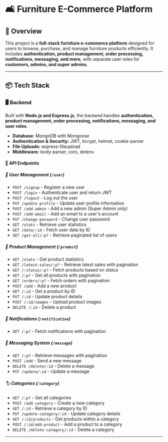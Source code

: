 # 🛋️ Furniture E-Commerce Platform

## 📌 Overview

This project is a **full-stack furniture e-commerce platform** designed for users to browse, purchase, and manage furniture products efficiently. It includes **authentication, product management, order processing, notifications, messaging, and more**, with separate user roles for **customers, admins, and super admins**.

---

## 📦 Tech Stack

### 🖥️ Backend

Built with **Node.js and Express.js**, the backend handles **authentication, product management, order processing, notifications, messaging, and user roles**.

- **Database:** MongoDB with Mongoose
- **Authentication & Security:** JWT, bcrypt, helmet, cookie-parser
- **File Uploads:** express-fileupload
- **Middleware:** body-parser, cors, dotenv

#### 📂 API Endpoints

##### 🔑 User Management (`/user`)

- `POST /signup` - Register a new user
- `POST /login` - Authenticate user and return JWT
- `POST /logout` - Log out the user
- `PUT /update-profile` - Update user profile information
- `POST /add-admin` - Add a new admin (Super Admin only)
- `POST /add-email` - Add an email to a user's account
- `PUT /change-password` - Change user password
- `GET /stats` - Retrieve user statistics
- `GET /data/:id` - Fetch user data by ID
- `GET /get-all/:p?` - Retrieve paginated list of users

##### 🛒 Product Management (`/product`)

- `GET /stats` - Get product statistics
- `GET /latest-sales/:p?` - Retrieve latest sales with pagination
- `GET /:status/:p?` - Fetch products based on status
- `GET /:p?` - Get all products with pagination
- `GET /orders/:p?` - Fetch orders with pagination
- `POST /add` - Add a new product
- `GET /:id` - Get a product by ID
- `PUT /:id` - Update product details
- `POST /:id/images` - Upload product images
- `DELETE /:id` - Delete a product

##### 🔔 Notifications (`/notification`)

- `GET /:p?` - Fetch notifications with pagination

##### 📩 Messaging System (`/message`)

- `GET /:p?` - Retrieve messages with pagination
- `POST /add` - Send a new message
- `DELETE /delete/:id` - Delete a message
- `PUT /update/:id` - Update a message

##### 🏷️ Categories (`/category`)

- `GET /:p?` - Get all categories
- `POST /add-category` - Create a new category
- `GET /:id` - Retrieve a category by ID
- `PUT /update-category/:id` - Update category details
- `GET /:id/products` - Get products within a category
- `POST /:id/add-product` - Add a product to a category
- `DELETE /delete-category/:id` - Delete a category

---
